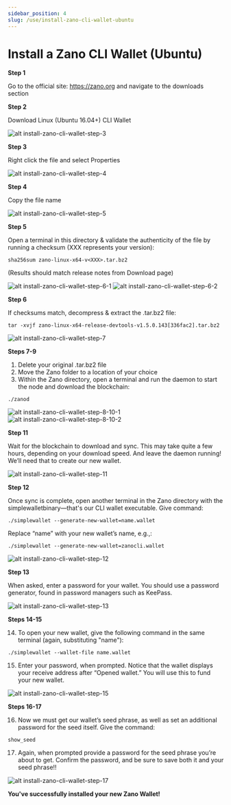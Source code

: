 ```yaml
---
sidebar_position: 4
slug: /use/install-zano-cli-wallet-ubuntu
---
```


# Install a Zano CLI Wallet (Ubuntu)

**Step 1**

Go to the official site: https://zano.org and navigate to the downloads section

**Step 2**

Download Linux (Ubuntu 16.04+) CLI Wallet

![alt install-zano-cli-wallet-step-3](../../../static/img/use/install-zano-cli-wallet-ubuntu/install-zano-cli-wallet-step-3.png "install-zano-cli-wallet-step-3")

**Step 3**

Right click the file and select Properties

![alt install-zano-cli-wallet-step-4](../../../static/img/use/install-zano-cli-wallet-ubuntu/install-zano-cli-wallet-step-4.png "install-zano-cli-wallet-step-4")

**Step 4**

Copy the file name

![alt install-zano-cli-wallet-step-5](../../../static/img/use/install-zano-cli-wallet-ubuntu/install-zano-cli-wallet-step-5.png "install-zano-cli-wallet-step-5")

**Step 5**

Open a terminal in this directory & validate the authenticity of the file by running a checksum (XXX represents your version):

```
sha256sum zano-linux-x64-v<XXX>.tar.bz2
```

(Results should match release notes from Download page)

![alt install-zano-cli-wallet-step-6-1](../../../static/img/use/install-zano-cli-wallet-ubuntu/install-zano-cli-wallet-step-6-1.png "install-zano-cli-wallet-step-6-1")
![alt install-zano-cli-wallet-step-6-2](../../../static/img/use/install-zano-cli-wallet-ubuntu/install-zano-cli-wallet-step-6-2.png "install-zano-cli-wallet-step-6-2")

**Step 6**

If checksums match, decompress & extract the .tar.bz2 file:

```
tar -xvjf zano-linux-x64-release-devtools-v1.5.0.143[336fac2].tar.bz2
```

![alt install-zano-cli-wallet-step-7](../../../static/img/use/install-zano-cli-wallet-ubuntu/install-zano-cli-wallet-step-7.png "install-zano-cli-wallet-step-7")

**Steps 7-9**

1. Delete your original .tar.bz2 file
2. Move the Zano folder to a location of your choice
3. Within the Zano directory, open a terminal and run the daemon to start the node and download the blockchain:

```
./zanod
```

![alt install-zano-cli-wallet-step-8-10-1](../../../static/img/use/install-zano-cli-wallet-ubuntu/install-zano-cli-wallet-step-8-10-1.png "install-zano-cli-wallet-step-8-10-1")
![alt install-zano-cli-wallet-step-8-10-2](../../../static/img/use/install-zano-cli-wallet-ubuntu/install-zano-cli-wallet-step-8-10-2.png "install-zano-cli-wallet-step-8-10-2")

**Step 11**

Wait for the blockchain to download and sync. This may take quite a few hours, depending on your download speed. And leave the daemon running! We’ll need that to create our new wallet.

![alt install-zano-cli-wallet-step-11](../../../static/img/use/install-zano-cli-wallet-ubuntu/install-zano-cli-wallet-step-11.png "install-zano-cli-wallet-step-11")

**Step 12**

Once sync is complete, open another terminal in the Zano directory with the simplewalletbinary—that's our CLI wallet executable. Give command:

```
./simplewallet --generate-new-wallet=name.wallet
```

Replace “name” with your new wallet’s name, e.g.,:

```
./simplewallet --generate-new-wallet=zanocli.wallet
```

![alt install-zano-cli-wallet-step-12](../../../static/img/use/install-zano-cli-wallet-ubuntu/install-zano-cli-wallet-step-12.png "install-zano-cli-wallet-step-12")

**Step 13**

When asked, enter a password for your wallet. You should use a password generator, found in password managers such as KeePass.

![alt install-zano-cli-wallet-step-13](../../../static/img/use/install-zano-cli-wallet-ubuntu/install-zano-cli-wallet-step-13.png "install-zano-cli-wallet-step-13")

**Steps 14-15**

14. To open your new wallet, give the following command in the same terminal (again, substituting "name"):

```
./simplewallet --wallet-file name.wallet
```

15. Enter your password, when prompted. Notice that the wallet displays your receive address after “Opened wallet.” You will use this to fund your new wallet.

![alt install-zano-cli-wallet-step-15](../../../static/img/use/install-zano-cli-wallet-ubuntu/install-zano-cli-wallet-step-15.png "install-zano-cli-wallet-step-15")

**Steps 16-17**

16. Now we must get our wallet’s seed phrase, as well as set an additional password for the seed itself. Give the command:

```
show_seed
```

17. Again, when prompted provide a password for the seed phrase you’re about to get. Confirm the password, and be sure to save both it and your seed phrase!!

![alt install-zano-cli-wallet-step-17](../../../static/img/use/install-zano-cli-wallet-ubuntu/install-zano-cli-wallet-step-17.png "install-zano-cli-wallet-step-17")

**You've successfully installed your new Zano Wallet!**

